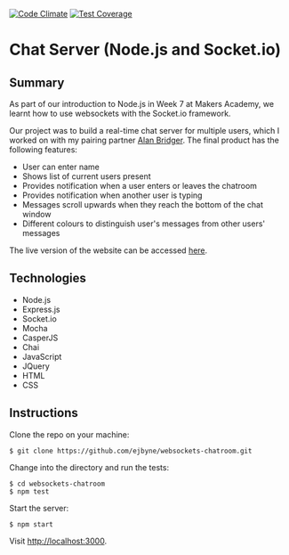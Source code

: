 [![Code Climate](https://codeclimate.com/github/ejbyne/websockets-chatroom/badges/gpa.svg)](https://codeclimate.com/github/ejbyne/websockets-chatroom)
[![Test Coverage](https://codeclimate.com/github/ejbyne/websockets-chatroom/badges/coverage.svg)](https://codeclimate.com/github/ejbyne/websockets-chatroom)

# Chat Server (Node.js and Socket.io)

## Summary

As part of our introduction to Node.js in Week 7 at Makers Academy, we learnt how to use websockets with the Socket.io framework.

Our project was to build a real-time chat server for multiple users, which I worked on with my pairing partner [Alan Bridger](https://github.com/abridger). The final product has the following features:

- User can enter name
- Shows list of current users present
- Provides notification when a user enters or leaves the chatroom
- Provides notification when another user is typing
- Messages scroll upwards when they reach the bottom of the chat window
- Different colours to distinguish user's messages from other users' messages

The live version of the website can be accessed [here](https://chatterbox-chat-server.herokuapp.com/).

## Technologies

- Node.js
- Express.js
- Socket.io
- Mocha
- CasperJS
- Chai
- JavaScript
- JQuery
- HTML
- CSS

## Instructions

Clone the repo on your machine:

```
$ git clone https://github.com/ejbyne/websockets-chatroom.git
```

Change into the directory and run the tests:
```
$ cd websockets-chatroom
$ npm test
```

Start the server:
```
$ npm start
```

Visit [http://localhost:3000](http://localhost:3000).
